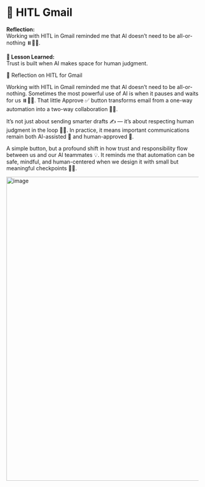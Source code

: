 # 📧 HITL Gmail

**Reflection:**  
Working with HITL in Gmail reminded me that AI doesn’t need to be all-or-nothing ⏸️👩‍💻.

**💭 Lesson Learned:**  
Trust is built when AI makes space for human judgment.

📧 Reflection on HITL for Gmail

Working with HITL in Gmail reminded me that AI doesn’t need to be all-or-nothing. Sometimes the most powerful use of AI is when it pauses and waits for us ⏸️👩‍💻. That little Approve ✅ button transforms email from a one-way automation into a two-way collaboration 💌🤝.

It’s not just about sending smarter drafts ✍️ — it’s about respecting human judgment in the loop 🧑‍⚖️. In practice, it means important communications remain both AI-assisted 🤖 and human-approved 🙋.

A simple button, but a profound shift in how trust and responsibility flow between us and our AI teammates 💡.
It reminds me that automation can be safe, mindful, and human-centered when we design it with small but meaningful checkpoints 🌱✨.

<img width="1600" height="797" alt="image" src="https://github.com/user-attachments/assets/14f38de1-781a-4713-b480-0030410a17d6" />


